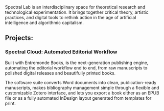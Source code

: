 Spectral Lab is an interdisciplinary space for theoretical research and technological experimentation. It brings together critical theory, artistic practices, and digital tools to rethink action in the age of artificial intelligence and algorithmic capitalism.

## Projects:

### Spectral Cloud: Automated Editorial Workflow
Built with Entremonde Books, is the next-generation publishing engine, automating the editorial workflow end to end, from raw manuscripts to polished digital releases and beautifully printed books.

The software suite converts Word documents into clean, publication-ready manuscripts, makes bibliography management simple through a flexible and customizable Zotero interface, and lets you export a book either as an EPUB file or as a fully automated InDesign layout generated from templates for print.
